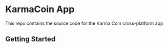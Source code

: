 # KarmaCoin App

This repo contains the source code for the Karma Coin cross-platform app

## Getting Started

